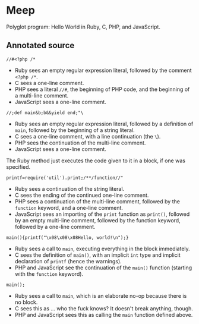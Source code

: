 # Meep

Polyglot program: Hello World in Ruby, C, PHP, and JavaScript.

## Annotated source

```
//#<?php /*
```

* Ruby sees an empty regular expression literal, followed by the comment `<?php /*`.
* C sees a one-line comment.
* PHP sees a literal `//#`, the beginning of PHP code, and the beginning of a multi-line comment.
* JavaScript sees a one-line comment.

```
//;def main&b;b&&yield end;"\
```

* Ruby sees an empty regular expression literal, followed by a definition of `main`, followed by the beginning of a string literal.
* C sees a one-line comment, with a line continuation (the `\`).
* PHP sees the continuation of the multi-line comment.
* JavaScript sees a one-line comment.

The Ruby method just executes the code given to it in a block, if one was specified.

```
printf=require('util').print;/**/function//"
```

* Ruby sees a continuation of the string literal.
* C sees the ending of the continued one-line comment.
* PHP sees a continuation of the multi-line comment, followed by the `function` keyword, and a one-line comment.
* JavaScript sees an importing of the `print` function as `print()`, followed by an empty multi-line comment, followed by the function keyword, followed by a one-line comment.

```
main(){printf("\x08\x08\x08Hello, world!\n");}
```

* Ruby sees a call to `main`, executing everything in the block immediately.
* C sees the definition of `main()`, with an implicit `int` type and implicit declaration of `printf` (hence the warnings).
* PHP and JavaScript see the continuation of the `main()` function (starting with the `function` keyword).

```
main();
```

* Ruby sees a call to `main`, which is an elaborate no-op because there is no block.
* C sees this as ... who the fuck knows? It doesn't break anything, though.
* PHP and JavaScript sees this as calling the `main` function defined above.
